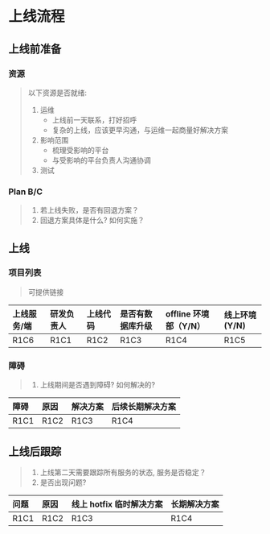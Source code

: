 # 上线流程

## 上线前准备

### 资源

> 以下资源是否就绪:
>
> 1. 运维
>     - 上线前一天联系，打好招呼
>     - 复杂的上线，应该更早沟通，与运维一起商量好解决方案
> 1. 影响范围
>     - 梳理受影响的平台
>     - 与受影响的平台负责人沟通协调
> 1. 测试

### Plan B/C

> 1. 若上线失败，是否有回退方案？
> 1. 回退方案具体是什么? 如何实施？

## 上线

### 项目列表

> 可提供链接

| 上线服务/端 | 研发负责人 | 上线代码 | 是否有数据库升级 | offline 环境部（Y/N） | 线上环境(Y/N) |
| :---------- | :--------- | :------- | :--------------- | :-------------------- | :------------ |
| R1C6        | R1C1       | R1C2     | R1C3             | R1C4                  | R1C5          |

### 障碍

> 1. 上线期间是否遇到障碍? 如何解决的?

| 障碍 | 原因 | 解决方案 | 后续长期解决方案 |
| :--- | :--- | :------- | :--------------- |
| R1C1 | R1C2 | R1C3     | R1C4             |

## 上线后跟踪

> 1. 上线第二天需要跟踪所有服务的状态, 服务是否稳定？
> 1. 是否出现问题?

| 问题 | 原因 | 线上 hotfix 临时解决方案 | 长期解决方案 |
| :--- | :--- | :----------------------- | :----------- |
| R1C1 | R1C2 | R1C3                     | R1C4         |
